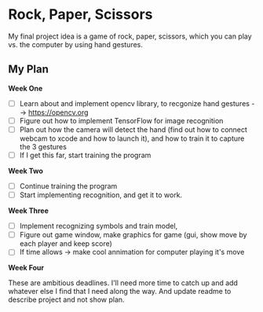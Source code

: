 <!-- Write your proposal here! Make sure to use properly-formatted Markdown! -->
<h1>Rock, Paper, Scissors</h1>

<p> My final project idea is a game of rock, paper, scissors, which you can play vs. the computer by using hand gestures.</p>

<h2>My Plan</h2>

**Week One** 
- [ ] Learn about and implement opencv library, to recgonize hand gestures --> https://opencv.org 
- [ ] Figure out how to implement TensorFlow for image recognition 
- [ ] Plan out how the camera will detect the hand (find out how to connect webcam to xcode and how to launch it), and how to train it to capture the 3 gestures
- [ ] If I get this far, start training the program 

**Week Two** 
- [ ] Continue training the program
- [ ] Start implementing recognition, and get it to work.

**Week Three** 
- [ ] Implement recognizing symbols and train model, 
- [ ] Figure out game window, make graphics for game (gui, show move by each player and keep score)
- [ ] If time allows -> make cool annimation for computer playing it's move

**Week Four** 

These are ambitious deadlines. I'll need more time to catch up and add whatever else I find that I need along the way. 
And update readme to describe project and not show plan.

